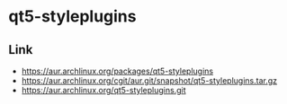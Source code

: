
# qt5-styleplugins


## Link

* https://aur.archlinux.org/packages/qt5-styleplugins
* https://aur.archlinux.org/cgit/aur.git/snapshot/qt5-styleplugins.tar.gz
* https://aur.archlinux.org/qt5-styleplugins.git